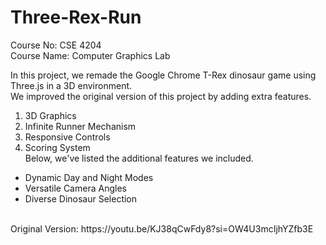 # Three-Rex-Run
Course No: CSE 4204 <br/>
Course Name: Computer Graphics Lab <br/>

In this project, we remade the Google Chrome T-Rex dinosaur game using Three.js in a 3D environment. <br/>
We improved the original version of this project by adding extra features.
1) 3D Graphics
2) Infinite Runner Mechanism
3) Responsive Controls
4) Scoring System <br/> 
Below, we've listed the additional features we included.
- Dynamic Day and Night Modes
- Versatile Camera Angles
- Diverse Dinosaur Selection
   
<br/>  
Original Version: https://youtu.be/KJ38qCwFdy8?si=OW4U3mcIjhYZfb3E
